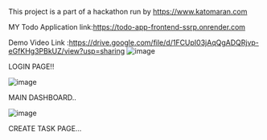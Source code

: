 This project is a part of a hackathon run by
https://www.katomaran.com



MY Todo Application link:https://todo-app-frontend-ssrp.onrender.com


Demo Video Link :https://drive.google.com/file/d/1FCUpI03jAqQgADQRjvp-eGfKHg3PBkUZ/view?usp=sharing
![image](https://github.com/user-attachments/assets/8c9138d2-ff7b-46cb-833a-ca07394eb784)

LOGIN PAGE!!



![image](https://github.com/user-attachments/assets/f0aa8a0e-caf3-4c43-b0f5-3badbad8ba9a)

MAIN DASHBOARD..

![image](https://github.com/user-attachments/assets/f16572e5-cf48-4ce0-9fcf-4a3ba88fbfbd)



CREATE TASK PAGE...

